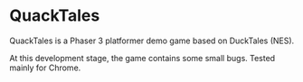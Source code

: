 # QuackTales

QuackTales is a Phaser 3 platformer demo game based on DuckTales (NES).

At this development stage, the game contains some small bugs. Tested mainly for Chrome.
